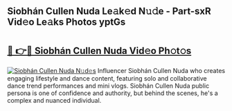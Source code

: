 ## Siobhán Cullen Nuda Le𝚊k𝚎d N𝚞𝚍e - Part-sxR Vid𝚎o Le𝚊ks Photos yptGs

# <h2><a href="http://fbd0o5.evod.top/?m=Siobh%c3%a1n+Cullen+Nuda">🔗 👉🔴 Siobhán Cullen Nuda Vid𝚎o Ph𝚘t𝚘s</a></h2>

[![Siobhán Cullen Nuda N𝚞d𝚎s](https://i.imgur.com/8V9OHl7.gif)](http://fbd0o5.evod.top/?m=Siobh%c3%a1n+Cullen+Nuda)
Influencer Siobhán Cullen Nuda who creates engaging lifestyle and dance content, featuring solo and collaborative dance trend performances and mini vlogs. Siobhán Cullen Nuda public persona is one of confidence and authority, but behind the scenes, he's a complex and nuanced individual. 
